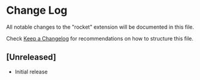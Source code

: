 # Change Log

All notable changes to the "rocket" extension will be documented in this file.

Check [Keep a Changelog](http://keepachangelog.com/) for recommendations on how to structure this file.

## [Unreleased]

- Initial release